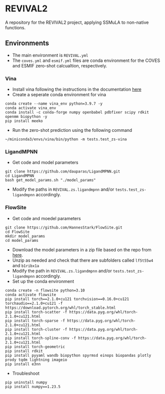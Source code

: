 # REVIVAL2
A repository for the REVIVAL2 project, applying SSMuLA to non-native functions.

## Environments
* The main environment is `REVIVAL.yml`
* The `coves.yml` and `esmif.yml` files are conda environment for the COVES and ESMIF zero-shot calcualtion, respectively.

### Vina
* Install vina following the instructions in the documentation [here](https://autodock-vina.readthedocs.io/en/latest/installation.html)
* Create a seperate conda environment for vina
```
conda create --name vina_env python=3.9.7 -y
conda activate vina_env
conda install -c conda-forge numpy openbabel pdbfixer scipy rdkit openmm biopython -y
pip install meeko
```
* Run the zero-shot prediction using the following command
```
~/miniconda3/envs/vina/bin/python -m tests.test_zs-vina
```

### LigandMPNN
* Get code and model parameters
```
git clone https://github.com/dauparas/LigandMPNN.git
cd LigandMPNN
bash get_model_params.sh "./model_params"
```
* Modify the paths in `REVIVAL.zs.ligandmpnn` and/or `tests.test_zs-ligandmpnn` accordingly.

### FlowSite
* Get code and moedel parameters
```
git clone https://github.com/HannesStark/FlowSite.git
cd FlowSite
mkdir model_params
cd model_params
```
* Download the model parameters in a zip file based on the repo from [here](https://drive.google.com/file/d/1QGQ6U3BDlEZ682yv7dLo2wbuulOPArSY/view?usp=sharing).
* Unzip as needed and check that there are subfolders called `lf5t55w4` and `b1ribx1a`
* Modify the path in `REVIVAL.zs.ligandmpnn` and/or `tests.test_zs-ligandmpnn` accordingly.
* Set up the conda environment
```
conda create -n flowsite python=3.10
conda activate flowsite
pip install torch==2.1.0+cu121 torchvision==0.16.0+cu121 torchaudio==2.1.0+cu121 -f https://download.pytorch.org/whl/torch_stable.html
pip install torch-scatter -f https://data.pyg.org/whl/torch-2.1.0+cu121.html
pip install torch-sparse -f https://data.pyg.org/whl/torch-2.1.0+cu121.html
pip install torch-cluster -f https://data.pyg.org/whl/torch-2.1.0+cu121.html
pip install torch-spline-conv -f https://data.pyg.org/whl/torch-2.1.0+cu121.html
pip install torch-geometric
pip install rdkit
pip install pyyaml wandb biopython spyrmsd einops biopandas plotly prody tqdm lightning imageio
pip install e3nn
```
* Troubleshoot
```
pip uninstall numpy
pip install numpy==1.23.5
```